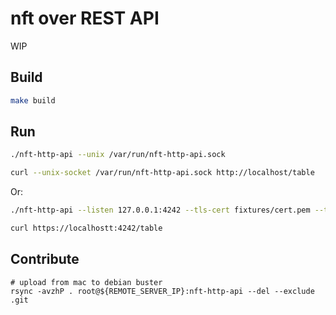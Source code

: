 # nft over REST API

WIP

## Build

```bash
make build
```

## Run

```bash
./nft-http-api --unix /var/run/nft-http-api.sock

curl --unix-socket /var/run/nft-http-api.sock http://localhost/table
```

Or:

```bash
./nft-http-api --listen 127.0.0.1:4242 --tls-cert fixtures/cert.pem --tls-key fixtures/key.pem

curl https://localhostt:4242/table
```

## Contribute

```
# upload from mac to debian buster
rsync -avzhP . root@${REMOTE_SERVER_IP}:nft-http-api --del --exclude .git
```
